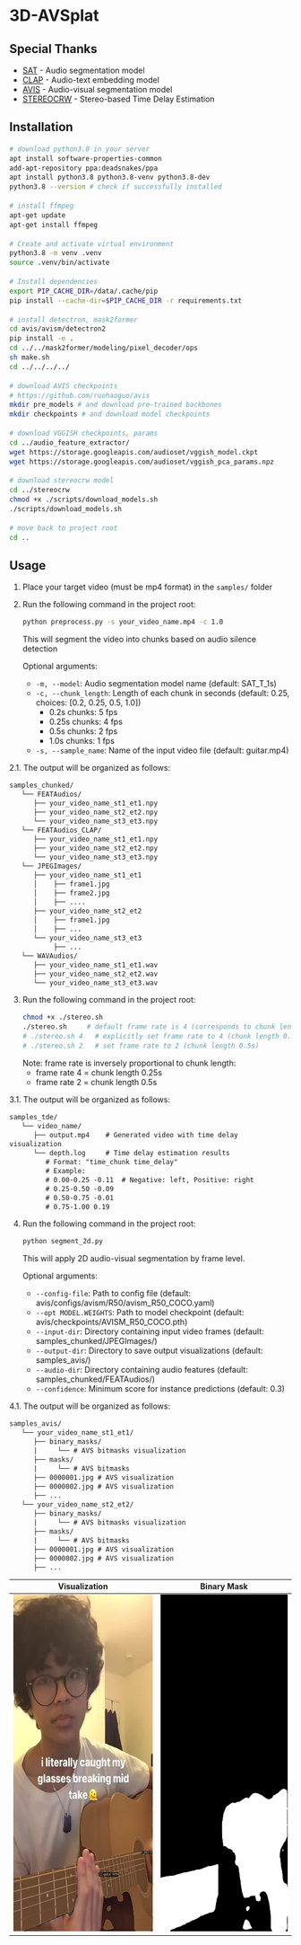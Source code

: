 # 3D-AVSplat

## Special Thanks
- [SAT](https://github.com/RicherMans/SAT) - Audio segmentation model
- [CLAP](https://github.com/LAION-AI/CLAP) - Audio-text embedding model
- [AVIS](https://github.com/ruohaoguo/avis) - Audio-visual segmentation model
- [STEREOCRW](https://github.com/IFICL/stereocrw) - Stereo-based Time Delay Estimation

## Installation

```bash
# download python3.8 in your server
apt install software-properties-common
add-apt-repository ppa:deadsnakes/ppa
apt install python3.8 python3.8-venv python3.8-dev
python3.8 --version # check if successfully installed

# install ffmpeg
apt-get update
apt-get install ffmpeg

# Create and activate virtual environment
python3.8 -m venv .venv
source .venv/bin/activate

# Install dependencies
export PIP_CACHE_DIR=/data/.cache/pip
pip install --cache-dir=$PIP_CACHE_DIR -r requirements.txt

# install detectron, mask2former
cd avis/avism/detectron2
pip install -e .
cd ../../mask2former/modeling/pixel_decoder/ops
sh make.sh
cd ../../../../

# download AVIS checkpoints
# https://github.com/ruohaoguo/avis
mkdir pre_models # and download pre-trained backbones
mkdir checkpoints # and download model checkpoints

# download VGGISH checkpoints, params
cd ../audio_feature_extractor/
wget https://storage.googleapis.com/audioset/vggish_model.ckpt
wget https://storage.googleapis.com/audioset/vggish_pca_params.npz

# download stereocrw model
cd ../stereocrw
chmod +x ./scripts/download_models.sh
./scripts/download_models.sh

# move back to project root
cd ..
```

## Usage

1. Place your target video (must be mp4 format) in the `samples/` folder

2. Run the following command in the project root:
   ```bash
   python preprocess.py -s your_video_name.mp4 -c 1.0
   ```
   This will segment the video into chunks based on audio silence detection

   Optional arguments:
   - `-m, --model`: Audio segmentation model name (default: SAT_T_1s)
   - `-c, --chunk_length`: Length of each chunk in seconds (default: 0.25, choices: [0.2, 0.25, 0.5, 1.0])
     - 0.2s chunks: 5 fps
     - 0.25s chunks: 4 fps
     - 0.5s chunks: 2 fps
     - 1.0s chunks: 1 fps
   - `-s, --sample_name`: Name of the input video file (default: guitar.mp4)

2.1. The output will be organized as follows:
   ``` 
   samples_chunked/
      └── FEATAudios/
         ├── your_video_name_st1_et1.npy
         ├── your_video_name_st2_et2.npy
         └── your_video_name_st3_et3.npy
      └── FEATAudios_CLAP/
         ├── your_video_name_st1_et1.npy
         ├── your_video_name_st2_et2.npy
         └── your_video_name_st3_et3.npy
      └── JPEGImages/
         ├── your_video_name_st1_et1
         │    ├── frame1.jpg
         │    ├── frame2.jpg
         │    ├── ....
         ├── your_video_name_st2_et2
         │    ├── frame1.jpg
         │    ├── ...
         └── your_video_name_st3_et3
              ├── ...
      └── WAVAudios/
         ├── your_video_name_st1_et1.wav
         ├── your_video_name_st2_et2.wav
         └── your_video_name_st3_et3.wav
   ```

3. Run the following command in the project root:
   ```bash
   chmod +x ./stereo.sh
   ./stereo.sh     # default frame rate is 4 (corresponds to chunk length 0.25s)
   # ./stereo.sh 4   # explicitly set frame rate to 4 (chunk length 0.25s)
   # ./stereo.sh 2   # set frame rate to 2 (chunk length 0.5s)
   ```
   Note: frame rate is inversely proportional to chunk length:
   - frame rate 4 = chunk length 0.25s
   - frame rate 2 = chunk length 0.5s

3.1. The output will be organized as follows:
   ```
   samples_tde/
      └── video_name/
         ├── output.mp4    # Generated video with time delay visualization
         └── depth.log     # Time delay estimation results
            # Format: "time_chunk time_delay"
            # Example:
            # 0.00-0.25 -0.11  # Negative: left, Positive: right
            # 0.25-0.50 -0.09
            # 0.50-0.75 -0.01
            # 0.75-1.00 0.19
   ```

4. Run the following command in the project root:
   ```bash
   python segment_2d.py
   ```
   This will apply 2D audio-visual segmentation by frame level.

   Optional arguments:
   - `--config-file`: Path to config file (default: avis/configs/avism/R50/avism_R50_COCO.yaml)
   - `--opt MODEL.WEIGHTS`: Path to model checkpoint (default: avis/checkpoints/AVISM_R50_COCO.pth)
   - `--input-dir`: Directory containing input video frames (default: samples_chunked/JPEGImages/)
   - `--output-dir`: Directory to save output visualizations (default: samples_avis/)
   - `--audio-dir`: Directory containing audio features (default: samples_chunked/FEATAudios/)
   - `--confidence`: Minimum score for instance predictions (default: 0.3)

4.1. The output will be organized as follows:
   ``` 
   samples_avis/
      └── your_video_name_st1_et1/
         ├── binary_masks/
         |     └── # AVS bitmasks visualization
         ├── masks/
         |     └── # AVS bitmasks
         ├── 0000001.jpg # AVS visualization
         ├── 0000002.jpg # AVS visualization
         ├── ...
      └── your_video_name_st2_et2/
         ├── binary_masks/
         |     └── # AVS bitmasks visualization
         ├── masks/
         |     └── # AVS bitmasks
         ├── 0000001.jpg # AVS visualization
         ├── 0000002.jpg # AVS visualization
         ├── ...
   ```

| Visualization | Binary Mask |
|:---:|:---:|
| <img src="images/avs.jpg" width="400" height="600"> | <img src="images/bitmask.png" width="400" height="600"> |

